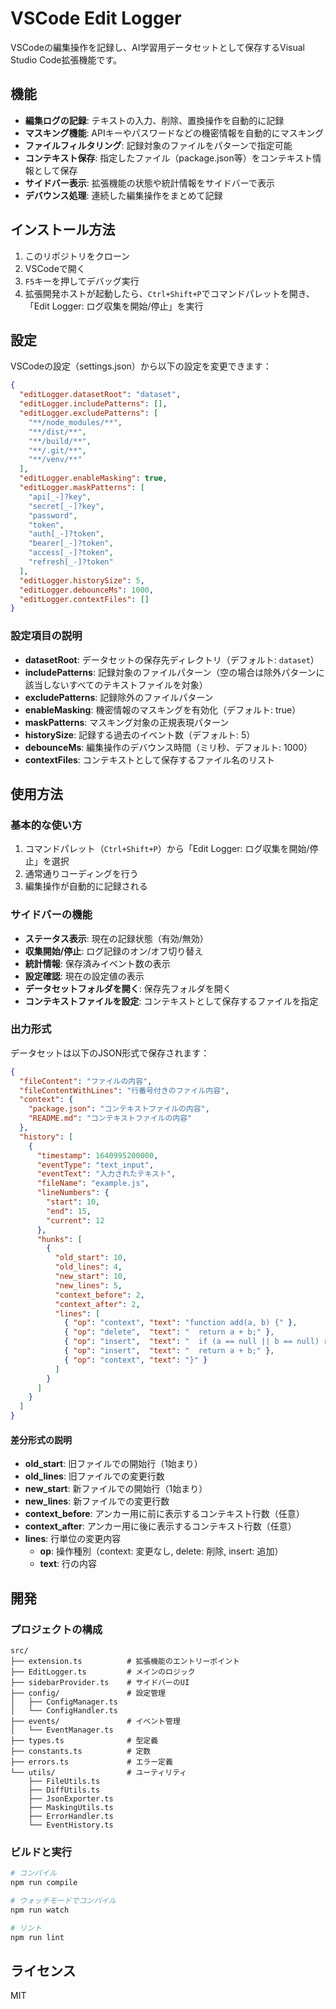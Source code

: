 # VSCode Edit Logger

VSCodeの編集操作を記録し、AI学習用データセットとして保存するVisual Studio Code拡張機能です。

## 機能

- **編集ログの記録**: テキストの入力、削除、置換操作を自動的に記録
- **マスキング機能**: APIキーやパスワードなどの機密情報を自動的にマスキング
- **ファイルフィルタリング**: 記録対象のファイルをパターンで指定可能
- **コンテキスト保存**: 指定したファイル（package.json等）をコンテキスト情報として保存
- **サイドバー表示**: 拡張機能の状態や統計情報をサイドバーで表示
- **デバウンス処理**: 連続した編集操作をまとめて記録

## インストール方法

1. このリポジトリをクローン
2. VSCodeで開く
3. `F5`キーを押してデバッグ実行
4. 拡張開発ホストが起動したら、`Ctrl+Shift+P`でコマンドパレットを開き、「Edit Logger: ログ収集を開始/停止」を実行

## 設定

VSCodeの設定（settings.json）から以下の設定を変更できます：

```json
{
  "editLogger.datasetRoot": "dataset",
  "editLogger.includePatterns": [],
  "editLogger.excludePatterns": [
    "**/node_modules/**",
    "**/dist/**",
    "**/build/**",
    "**/.git/**",
    "**/venv/**"
  ],
  "editLogger.enableMasking": true,
  "editLogger.maskPatterns": [
    "api[_-]?key",
    "secret[_-]?key",
    "password",
    "token",
    "auth[_-]?token",
    "bearer[_-]?token",
    "access[_-]?token",
    "refresh[_-]?token"
  ],
  "editLogger.historySize": 5,
  "editLogger.debounceMs": 1000,
  "editLogger.contextFiles": []
}
```

### 設定項目の説明

- **datasetRoot**: データセットの保存先ディレクトリ（デフォルト: `dataset`）
- **includePatterns**: 記録対象のファイルパターン（空の場合は除外パターンに該当しないすべてのテキストファイルを対象）
- **excludePatterns**: 記録除外のファイルパターン
- **enableMasking**: 機密情報のマスキングを有効化（デフォルト: true）
- **maskPatterns**: マスキング対象の正規表現パターン
- **historySize**: 記録する過去のイベント数（デフォルト: 5）
- **debounceMs**: 編集操作のデバウンス時間（ミリ秒、デフォルト: 1000）
- **contextFiles**: コンテキストとして保存するファイル名のリスト

## 使用方法

### 基本的な使い方

1. コマンドパレット（`Ctrl+Shift+P`）から「Edit Logger: ログ収集を開始/停止」を選択
2. 通常通りコーディングを行う
3. 編集操作が自動的に記録される

### サイドバーの機能

- **ステータス表示**: 現在の記録状態（有効/無効）
- **収集開始/停止**: ログ記録のオン/オフ切り替え
- **統計情報**: 保存済みイベント数の表示
- **設定確認**: 現在の設定値の表示
- **データセットフォルダを開く**: 保存先フォルダを開く
- **コンテキストファイルを設定**: コンテキストとして保存するファイルを指定

### 出力形式

データセットは以下のJSON形式で保存されます：

```json
{
  "fileContent": "ファイルの内容",
  "fileContentWithLines": "行番号付きのファイル内容",
  "context": {
    "package.json": "コンテキストファイルの内容",
    "README.md": "コンテキストファイルの内容"
  },
  "history": [
    {
      "timestamp": 1640995200000,
      "eventType": "text_input",
      "eventText": "入力されたテキスト",
      "fileName": "example.js",
      "lineNumbers": {
        "start": 10,
        "end": 15,
        "current": 12
      },
      "hunks": [
        {
          "old_start": 10,
          "old_lines": 4,
          "new_start": 10,
          "new_lines": 5,
          "context_before": 2,
          "context_after": 2,
          "lines": [
            { "op": "context", "text": "function add(a, b) {" },
            { "op": "delete",  "text": "  return a + b;" },
            { "op": "insert",  "text": "  if (a == null || b == null) return 0;" },
            { "op": "insert",  "text": "  return a + b;" },
            { "op": "context", "text": "}" }
          ]
        }
      ]
    }
  ]
}
```

#### 差分形式の説明

- **old_start**: 旧ファイルでの開始行（1始まり）
- **old_lines**: 旧ファイルでの変更行数
- **new_start**: 新ファイルでの開始行（1始まり）
- **new_lines**: 新ファイルでの変更行数
- **context_before**: アンカー用に前に表示するコンテキスト行数（任意）
- **context_after**: アンカー用に後に表示するコンテキスト行数（任意）
- **lines**: 行単位の変更内容
  - **op**: 操作種別（context: 変更なし, delete: 削除, insert: 追加）
  - **text**: 行の内容

## 開発

### プロジェクトの構成

```
src/
├── extension.ts          # 拡張機能のエントリーポイント
├── EditLogger.ts         # メインのロジック
├── sidebarProvider.ts    # サイドバーのUI
├── config/               # 設定管理
│   ├── ConfigManager.ts
│   └── ConfigHandler.ts
├── events/               # イベント管理
│   └── EventManager.ts
├── types.ts              # 型定義
├── constants.ts          # 定数
├── errors.ts             # エラー定義
└── utils/                # ユーティリティ
    ├── FileUtils.ts
    ├── DiffUtils.ts
    ├── JsonExporter.ts
    ├── MaskingUtils.ts
    ├── ErrorHandler.ts
    └── EventHistory.ts
```

### ビルドと実行

```bash
# コンパイル
npm run compile

# ウォッチモードでコンパイル
npm run watch

# リント
npm run lint
```

## ライセンス

MIT